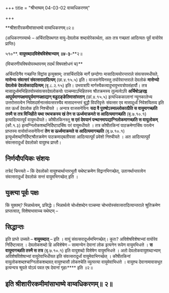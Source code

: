 +++
title = "श्रीभाष्यम् 04-03-02 वाय्वधिकरणम्"

+++
<div claऽऽ="elementor-widget-container">

**श्रीशारीरकमीमांसाभाष्ये वाय्वधिकरणम्॥२॥

(अधिकरणस्यार्थः – अर्चिरादिपथगत वायु-देवलोक शब्दयोरेकार्थता, अतः तत्र गच्छतां आदित्यतः पूर्वं वायोरेव प्राप्तिः)

५१०**. **वायुमब्दादविशेषविशेषाभ्याम् ॥४**–**३**–**२॥

(विचारणीयविषयोपस्थापनम् तदर्थं विषयशोधनं च)**

अर्चिरादिनैव गच्छन्ति विद्वांस इत्युक्तम्; तत्रार्चिरादिके मार्गे छन्दोगाः मासादित्ययोरन्तराले संवत्सरमधीयते, **मासेभ्यः संवत्सरं संवत्सरादादित्यम्** (छा.४.१५.५) इति। वाजसनेयिनस्तु तयोरेवान्तराले देवलोकं **मासेभ्यो देवलोकं देवलोकादादित्यम्** (बृ.८.२.१५) इति। उभयत्रापि मार्गस्यैकत्वादुभावुभयत्रोपसंहार्यौ। तत्र मासादूर्ध्वमभिहितयोस्संवत्सरदेवलोकयोः पञ्चम्याऽभिहितस्य श्रौतक्रमस्य तुल्यत्वेऽपि **अर्चिषोऽहरह्न आपूर्यमाणपक्षमापूर्यमाणपक्षाद्यान् षडुदङ्ङेतिमासांस्तान्** (छां.४.१५.५) इत्यधिककालानां न्यूनकालेभ्य उत्तरोत्तरत्वेन निवेशदर्शनात्संवत्सरस्यैव मासादनन्तरं बुद्धौ विपरिवृत्तेः संवत्सर एव मासादूर्ध्वं निवेशयितव्य इति तत ऊर्ध्वं देवलोक इति निश्चीयते । अन्यत्र वाजसनेयिनः **यदा वै पुरुषोऽस्माल्लोकात्प्रैति स वायुमागच्छति तस्मै स तत्र विजिहीते यथा रथचक्रस्य खं तेन स ऊर्ध्वमाक्रमते स आदित्यमागच्छति** (बृ.७.१०.१) इत्यादित्यात्पूर्वं वायुमधीयते। कौषीतकिनस्तु **स एतं देवयानं पन्थानमापद्याग्निलोकमागच्छति स वायुलोकम्** (कौ.१.३) इत्यग्निलोकशब्दनिर्दिष्टादर्चिषः परं वायुमधीयते । तत्र कौषीतकिनां पाठक्रमेणार्चिषः परत्वेन प्राप्तस्य वायोर्वाजसनेयिनां **तेन स ऊर्ध्वमाक्रमते स आदित्यमागच्छति** (बृ.७.१०.१) इत्यूर्ध्वशब्दनिर्दिष्टश्रौतक्रमेण पाठक्रमाद्बलीयसा आदित्यात्पूर्वं प्रवेशो निश्चीयते । अत आदित्यात्पूर्वं संवत्सरादूर्ध्वं देवलोको वायुश्च प्राप्तौ।

## निर्णयौपयिकः संशयः

तत्रेदं चिन्त्यते – किं देवलोको वायुश्चार्थान्तरभूतौ यथेष्टक्रमेण विद्वानभिगच्छेत्, उतानर्थान्तरत्वेन संवत्सरादूर्ध्वं देवलोकं सन्तं वायुमभिगच्छेत् इति ।

## युक्त्या पूर्वः पक्षः

किं युक्तम्? भिन्नार्थत्वम्, प्रसिद्धेः। भिन्नार्थत्वे चोर्ध्वशब्देन पञ्चम्या चोभयोस्संवत्सरादित्यान्तराले श्रुतिक्रमेण प्राप्तत्वात्, विशेषाभावाच्च यथेष्टम् –

## सिद्धान्तः

इति प्राप्ते उच्यते – **वायुमब्दात्** – इति । वायुं संवत्सरादूर्ध्वमभिगच्छेत्। कुतः? अविशेषविशेषाभ्यां वायोरेव निर्दिष्टत्वात् । देवलोकशब्दो हि अविशेषेण – सामान्येन देवानां लोक इत्यनेन रूपेण वायुमभिधत्ते । **स वायुमागच्छति तस्मै स तत्र** (बृ.७.१०.१) इति वायुशब्दो विशेषेण वायुमभिधत्ते । अतो देवलोकवायुशब्दाभ्याम् अविशेषविशेषाभ्यां वायुरेवाभिधीयत इति संवत्सरादूर्ध्वं वायुमेवाभिगच्छेत् । कौषीतकिनां वायुलोकशब्दश्चाग्निलोकशब्दवत् वायुश्चासौ लोकश्चेति व्युत्पत्त्या वायुमेवाभिधत्ते । वायुश्च देवानामावासभूत इत्यन्यत्र श्रूयते योऽयं पवत एष देवानां गृहाः**** इति ॥२॥

## इति श्रीशारीरकमीमांसाभाष्ये वाय्वधिकरणम्॥ २॥

</div>
